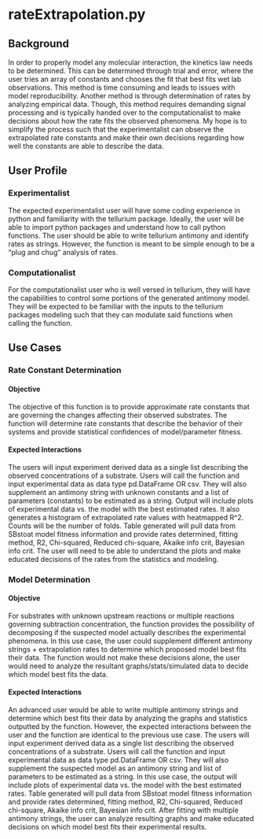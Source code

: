 # rateExtrapolation.py
## Background
In order to properly model any molecular interaction, the kinetics law needs to be determined. This can be determined through trial and error, where the user tries an array of constants and chooses the fit that best fits wet lab observations. This method is time consuming and leads to issues with model reproducibility. Another method is through determination of rates by analyzing empirical data. Though, this method requires demanding signal processing and is typically handed over to the computationalist to make decisions about how the rate fits the observed phenomena. My hope is to simplify the process such that the experimentalist can observe the extrapolated rate constants and make their own decisions regarding how well the constants are able to describe the data. 

## User Profile
### Experimentalist
The expected experimentalist user will have some coding experience in python and familiarity with the tellurium package. Ideally, the user will be able to import python packages and understand how to call python functions. The user should be able to write tellurium antimony and identify rates as strings. However, the function is meant to be simple enough to be a “plug and chug” analysis of rates. 
### Computationalist
For the computationalist user who is well versed in tellurium, they will have the capabilities to control some portions of the generated antimony model. They will be expected to be familiar with the inputs to the tellurium packages modeling such that they can modulate said functions when calling the function. 




## Use Cases
### Rate Constant Determination
#### Objective
The objective of this function is to provide approximate rate constants that are governing the changes affecting their observed substrates. The function will determine rate constants that describe the behavior of their systems and provide statistical confidences of model/parameter fitness.  
#### Expected Interactions
The users will input experiment derived data as a single list describing the observed concentrations of a substrate. Users will call the function and input experimental data as data type pd.DataFrame OR csv. They will also supplement an antimony string with unknown constants and a list of parameters (constants) to be estimated as a string. Output will include plots of experimental data vs. the model with the best estimated rates. It also generates a histogram of extrapolated rate values with heatmapped R^2. Counts will be the number of folds.  Table generated will pull data from SBstoat model fitness information and provide rates determined, fitting method, R2,  Chi-squared, Reduced chi-square, Akaike info crit, Bayesian info crit. The user will need to be able to understand the plots and make educated decisions of the rates from the statistics and modeling. 
### Model Determination
#### Objective
For substrates with unknown upstream reactions or multiple reactions governing subtraction concentration, the function provides the possibility of decomposing if the suspected model actually describes the experimental phenomena. In this use case, the user could supplement different antimony strings + extrapolation rates to determine which proposed model best fits their data. The function would not make these decisions alone, the user would need to analyze the resultant graphs/stats/simulated data to decide which model best fits the data. 
#### Expected Interactions
An advanced user would be able to write multiple antimony strings and determine which best fits their data by analyzing the graphs and statistics outputted by the function. However, the expected interactions between the user and the function are identical to the previous use case. The users will input experiment derived data as a single list describing the observed concentrations of a substrate. Users will call the function and input experimental data as data type pd.DataFrame OR csv. They will also supplement the suspected model as an antimony string and list of parameters to be estimated as a string. In this use case, the output will include plots of experimental data vs. the model with the best estimated rates. Table generated will pull data from SBstoat model fitness information and provide rates determined, fitting method, R2, Chi-squared, Reduced chi-square, Akaike info crit, Bayesian info crit. After fitting with multiple antimony strings, the user can analyze resulting graphs and make educated decisions on which model best fits their experimental results.
